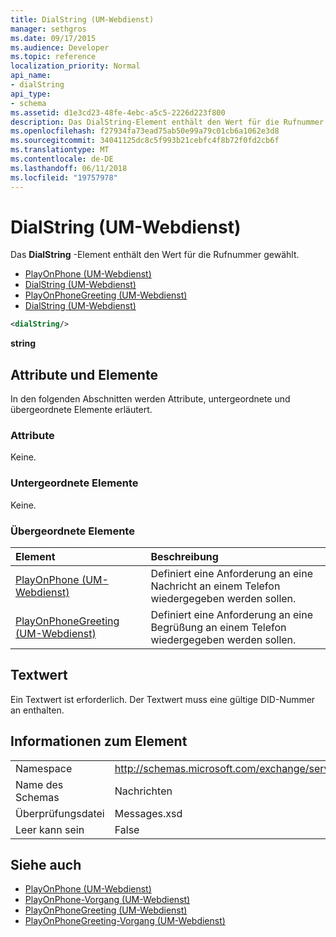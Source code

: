 ```yaml
---
title: DialString (UM-Webdienst)
manager: sethgros
ms.date: 09/17/2015
ms.audience: Developer
ms.topic: reference
localization_priority: Normal
api_name:
- dialString
api_type:
- schema
ms.assetid: d1e3cd23-48fe-4ebc-a5c5-2226d223f800
description: Das DialString-Element enthält den Wert für die Rufnummer gewählt.
ms.openlocfilehash: f27934fa73ead75ab50e99a79c01cb6a1062e3d8
ms.sourcegitcommit: 34041125dc8c5f993b21cebfc4f8b72f0fd2cb6f
ms.translationtype: MT
ms.contentlocale: de-DE
ms.lasthandoff: 06/11/2018
ms.locfileid: "19757978"
---
```

# <a name="dialstring-um-web-service"></a>DialString (UM-Webdienst)

Das **DialString** -Element enthält den Wert für die Rufnummer gewählt. 
  
- [PlayOnPhone (UM-Webdienst)](playonphone-um-web-service.md) 
- [DialString (UM-Webdienst)](dialstring-um-web-service.md) 
- [PlayOnPhoneGreeting (UM-Webdienst)](playonphonegreeting-um-web-service.md) 
- [DialString (UM-Webdienst)](dialstring-um-web-service.md)
  
```xml
<dialString/>
```

 **string**
## <a name="attributes-and-elements"></a>Attribute und Elemente

In den folgenden Abschnitten werden Attribute, untergeordnete und übergeordnete Elemente erläutert.
  
### <a name="attributes"></a>Attribute

Keine.
  
### <a name="child-elements"></a>Untergeordnete Elemente

Keine.
  
### <a name="parent-elements"></a>Übergeordnete Elemente

|**Element**|**Beschreibung**|
|:-----|:-----|
|[PlayOnPhone (UM-Webdienst)](playonphone-um-web-service.md) <br/> |Definiert eine Anforderung an eine Nachricht an einem Telefon wiedergegeben werden sollen.  <br/> |
|[PlayOnPhoneGreeting (UM-Webdienst)](playonphonegreeting-um-web-service.md) <br/> |Definiert eine Anforderung an eine Begrüßung an einem Telefon wiedergegeben werden sollen.  <br/> |
   
## <a name="text-value"></a>Textwert

Ein Textwert ist erforderlich. Der Textwert muss eine gültige DID-Nummer an enthalten.
  
## <a name="element-information"></a>Informationen zum Element

|||
|:-----|:-----|
|Namespace  <br/> |http://schemas.microsoft.com/exchange/services/2006/messages  <br/> |
|Name des Schemas  <br/> |Nachrichten  <br/> |
|Überprüfungsdatei  <br/> |Messages.xsd  <br/> |
|Leer kann sein  <br/> |False  <br/> |
   
## <a name="see-also"></a>Siehe auch

- [PlayOnPhone (UM-Webdienst)](playonphone-um-web-service.md)  
- [PlayOnPhone-Vorgang (UM-Webdienst)](playonphone-operation-um-web-service.md)  
- [PlayOnPhoneGreeting (UM-Webdienst)](playonphonegreeting-um-web-service.md)  
- [PlayOnPhoneGreeting-Vorgang (UM-Webdienst)](playonphonegreeting-operation-um-web-service.md)


